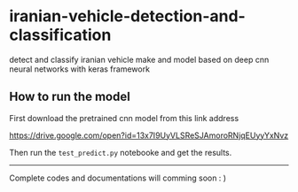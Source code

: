 # iranian-vehicle-detection-and-classification
detect and classify iranian vehicle make and model based on deep cnn neural networks with keras framework


## How to run the model

First download the pretrained cnn model from this link address

https://drive.google.com/open?id=13x7I9UyVLSReSJAmoroRNjqEUyyYxNvz


Then run the `test_predict.py` notebooke and get the results.


---
Complete codes and documentations will comming soon : )